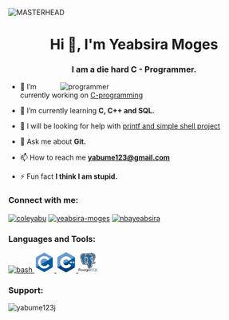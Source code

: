 ![MASTERHEAD](https://images.hdqwalls.com/download/bio-hackers-and-the-matrix-4k-6p-1920x1080.jpg)
<h1 align="center">Hi 👋, I'm Yeabsira Moges</h1>
<h3 align="center">I am a die hard C - Programmer.</h3>

<img align="right" alt="programmer" width="400" src="https://cdn.dribbble.com/users/2131993/screenshots/4948736/thoughtworks-gif_dribbble.gif">

- 🔭 I’m currently working on [C-programming](https://github.com/coleYab/alx-low_level_programming)

- 🌱 I’m currently learning **C, C++ and SQL.**

- 🤝 I will be looking for help with [printf and simple shell project](https://github.com/coleYab/Learning_C_harder_way)

- 💬 Ask me about **Git.**

- 📫 How to reach me **yabume123@gmail.com**

- ⚡ Fun fact **I think I am stupid.**

<h3 align="left">Connect with me:</h3>
<p align="left">
<a href="https://twitter.com/coleyabu" target="blank"><img align="center" src="https://raw.githubusercontent.com/rahuldkjain/github-profile-readme-generator/master/src/images/icons/Social/twitter.svg" alt="coleyabu" height="30" width="40" /></a>
<a href="https://linkedin.com/in/yeabsira-moges" target="blank"><img align="center" src="https://raw.githubusercontent.com/rahuldkjain/github-profile-readme-generator/master/src/images/icons/Social/linked-in-alt.svg" alt="yeabsira-moges" height="30" width="40" /></a>
<a href="https://instagram.com/nbayeabsira" target="blank"><img align="center" src="https://raw.githubusercontent.com/rahuldkjain/github-profile-readme-generator/master/src/images/icons/Social/instagram.svg" alt="nbayeabsira" height="30" width="40" /></a>
</p>

<h3 align="left">Languages and Tools:</h3>
<p align="left"> <a href="https://www.gnu.org/software/bash/" target="_blank" rel="noreferrer"> <img src="https://www.vectorlogo.zone/logos/gnu_bash/gnu_bash-icon.svg" alt="bash" width="40" height="40"/> </a> <a href="https://www.cprogramming.com/" target="_blank" rel="noreferrer"> <img src="https://raw.githubusercontent.com/devicons/devicon/master/icons/c/c-original.svg" alt="c" width="40" height="40"/> </a> <a href="https://www.w3schools.com/cpp/" target="_blank" rel="noreferrer"> <img src="https://raw.githubusercontent.com/devicons/devicon/master/icons/cplusplus/cplusplus-original.svg" alt="cplusplus" width="40" height="40"/> </a> <a href="https://www.postgresql.org" target="_blank" rel="noreferrer"> <img src="https://raw.githubusercontent.com/devicons/devicon/master/icons/postgresql/postgresql-original-wordmark.svg" alt="postgresql" width="40" height="40"/> </a> </p>

<h3 align="left">Support:</h3>
<p><a href="https://www.buymeacoffee.com/yabume123j"> <img align="left" src="https://cdn.buymeacoffee.com/buttons/v2/default-yellow.png" height="50" width="210" alt="yabume123j" /></a></p><br><br>

<!---
coleYab/coleYab is a ✨ special ✨ repository because its `README.md` (this file) appears on your GitHub profile.
You can click the Preview link to take a look at your changes.
--->
